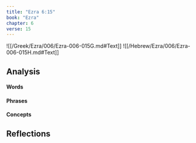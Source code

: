 ```yaml
---
title: "Ezra 6:15"
book: "Ezra"
chapter: 6
verse: 15
---
```

![[/Greek/Ezra/006/Ezra-006-015G.md#Text]]
![[/Hebrew/Ezra/006/Ezra-006-015H.md#Text]]

## Analysis

#### Words

#### Phrases

#### Concepts

## Reflections
